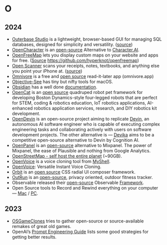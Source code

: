 # O

## 2024

- [Outerbase Studio](https://studio.outerbase.com) is a lightweight, browser-based GUI for managing SQL databases, designed for simplicity and versatility. ([source](https://github.com/outerbase/studio))
- [OpenCharacter](https://opencharacter.org) is an [open-source](https://github.com/bobcoi03/opencharacter) Alternative to [Character.AI](https://character.ai).
- [OpenFreeMap](https://openfreemap.org) lets you display custom maps on your website and apps for free. ([Source](https://github.com/hyperknot/openfreemap) https://github.com/hyperknot/openfreemap)
- [Open Scanner](https://openscanner.app) scans your receipts, notes, textbooks, and anything else you point your iPhone at. ([source](https://github.com/pencilresearch/OpenScanner))
- [Omnivore](https://omnivore.app/) is a free and [open source](https://github.com/omnivore-app) read-it-later app (omnivore.app)
- [Objective-See](https://objective-see.org/) has tiny but nifty tools for macOS.
- [Obsidian](https://obsidian.md/) has a well done [documentation](https://help.obsidian.md/).
- [OpenCat](https://www.petoi.com/pages/opencat-open-source-robot-pet-framework) is an [open source](https://github.com/PetoiCamp/OpenCat) quadruped robot pet framework for developing Boston Dynamics-style four-legged robots that are perfect for STEM, coding & robotics education, IoT robotics applications, AI-enhanced robotics application services, research, and DIY robotics kit development.
- [OpenDevin](https://github.com/OpenDevin/OpenDevin) is an open-source project aiming to replicate [Devin](https://www.cognition-labs.com/introducing-devin), an autonomous AI software engineer who is capable of executing complex engineering tasks and collaborating actively with users on software development projects. The other alternative is — [Devika](https://github.com/stitionai/devika) aims to be a competitive open-source alternative to Devin by Cognition AI.
- [OpenPanel](https://openpanel.dev) is an [open-source](https://github.com/Openpanel-dev/openpanel) alternative to Mixpanel. The power of Mixpanel, the ease of Plausible and nothing from Google Analytics.
- [OpenStreetMap - self host the entire planet](https://gist.github.com/markuman/230af4cc11333ca3efc22eed60575adc) (~90GB).
- [OpenVoice](https://github.com/myshell-ai/OpenVoice) is a voice cloning tool from [MyShell](https://myshell.ai).
- [OpenVoice](https://research.myshell.ai/open-voice): Versatile Instant Voice Cloning.
- [Orbit](https://zumerlab.github.io/orbit-docs/) is an [open source](https://github.com/zumerlab/orbit) CSS radial UI composer framework.
- [OutRun](https://outrun.tadris.de) is an [open-source](https://github.com/timfraedrich/OutRun), privacy oriented, outdoor fitness tracker.
- Observable released their [open-source](https://github.com/observablehq/framework) Observable [Framework](https://observablehq.com/framework/).
- Open Source tools to Record and Rewind everything on your computer — [Mac](https://rem.ing) / [PC](https://github.com/yuka-friends/Windrecorder).

## 2023

- [OSGameClones](https://osgameclones.com) tries to gather open-source or source-available remakes of great old games.
- OpenAI’s [Prompt Engineering Guide](https://platform.openai.com/docs/guides/prompt-engineering) lists some good strategies for getting better results.